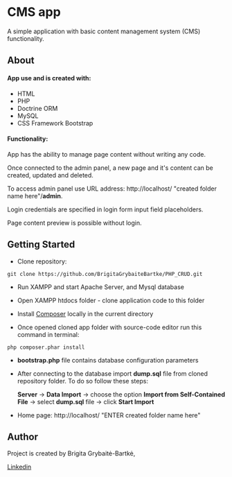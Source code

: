 # CMS app

A simple application with basic content management system (CMS) functionality.

## About

#### App use and is created with:
* HTML
* PHP 
* Doctrine ORM
* MySQL
* CSS Framework Bootstrap

#### Functionality:

App has the ability to manage page content without writing any code.

Once connected to the admin panel, a new page and it's content can be created, updated and deleted.

To access admin panel use URL address: http://localhost/ "created folder name here"/**admin**.

Login credentials are specified in login form input field placeholders.

Page content preview is possible without login.

## Getting Started

* Clone repository:
```
git clone https://github.com/BrigitaGrybaiteBartke/PHP_CRUD.git
```

* Run XAMPP and start Apache Server, and Mysql database

* Open XAMPP htdocs folder - clone application code to this folder

* Install [Composer](https://getcomposer.org/download/) locally in the current directory
    
* Once opened cloned app folder with source-code editor run this command in terminal:

```
php composer.phar install
```

* **bootstrap.php** file contains database configuration parameters

* After connecting to the database import **dump.sql** file from cloned repository folder. To do so follow these steps:

    **Server** -> **Data Import** -> choose the option **Import from Self-Contained File** -> select **dump.sql** file -> click **Start Import**

* Home page: http://localhost/ "ENTER created folder name here"

## Author
Project is created by Brigita Grybaitė-Bartkė,

[Linkedin](https://www.linkedin.com/in/brigita-grybait%C4%97-bartk%C4%97-487403112)
